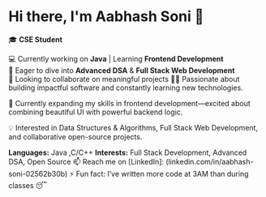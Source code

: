 # Hi there, I'm Aabhash Soni 👋

🎓 **CSE Student** 

💻 Currently working on **Java** | Learning **Frontend Development**  
🌱 Eager to dive into **Advanced DSA** & **Full Stack Web Development**  
🤝 Looking to collaborate on meaningful projects
👨‍💻 Passionate about building impactful software and constantly learning new technologies.

🔭 Currently expanding my skills in frontend development—excited about combining beautiful UI with powerful backend logic.

💡 Interested in Data Structures & Algorithms, Full Stack Web Development, and collaborative open-source projects.

 **Languages:** Java ,C/C++
 **Interests:** Full Stack Development, Advanced DSA, Open Source
📫 Reach me on [LinkedIn]: (linkedin.com/in/aabhash-soni-02562b30b)
⚡ Fun fact: I’ve written more code at 3AM than during classes 😴
